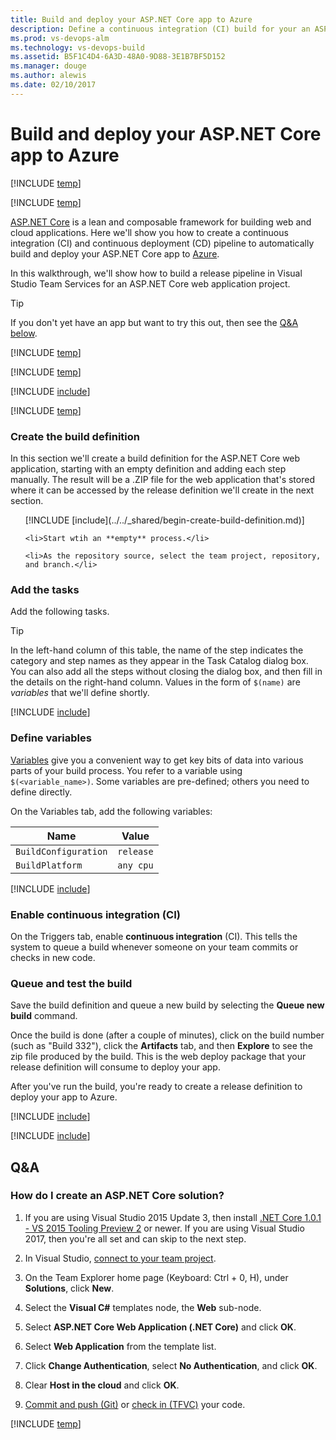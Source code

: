 ```yaml
---
title: Build and deploy your ASP.NET Core app to Azure
description: Define a continuous integration (CI) build for your an ASP.NET Core app in Visual Studio Team Services or Microsoft Team Foundation Server (TFS)
ms.prod: vs-devops-alm
ms.technology: vs-devops-build
ms.assetid: B5F1C4D4-6A3D-48A0-9D88-3E1B7BF5D152
ms.manager: douge
ms.author: alewis
ms.date: 02/10/2017
---
```


# Build and deploy your ASP.NET Core app to Azure

[!INCLUDE [temp](../../_shared/version.md)]

[!INCLUDE [temp](../../_shared/ci-cd-newbies.md)]

[ASP.NET Core](http://www.asp.net/core) is a lean and composable framework for building web and cloud applications. Here we'll show you how to create a continuous integration (CI) and continuous deployment (CD) pipeline to automatically build and deploy your ASP.NET Core app to [Azure](https://azure.microsoft.com/).

In this walkthrough, we'll show how to build a release pipeline in Visual Studio Team Services for an ASP.NET Core web application project.

> [!TIP]
> If you don't yet have an app but want to try this out, then see the [Q&A below](#new_solution).

[!INCLUDE [temp](_shared/steps.md)]

[!INCLUDE [temp](_shared/setup.md)]

[!INCLUDE [include](../_shared/azure-web-app-setup.md)]

[!INCLUDE [temp](_shared/define-ci-build.md)]

### Create the build definition

In this section we'll create a build definition for the ASP.NET Core web application, starting with an empty definition and adding each step manually. The result will be a .ZIP file for the web application that's stored where it can be accessed by the release definition we'll create in the next section.

<ol>
    [!INCLUDE [include](../../_shared/begin-create-build-definition.md)]

    <li>Start wtih an **empty** process.</li>

    <li>As the repository source, select the team project, repository, and branch.</li>

</ol>

### Add the tasks

Add the following tasks.

> [!Tip]
>
> In the left-hand column of this table, the name of the step indicates the category and step names as they appear in the Task Catalog dialog box. You can also add all the steps without closing the dialog box, and then fill in the details on the right-hand column. Values in the form of `$(name)` are *variables* that we'll define shortly.

[!INCLUDE [include](_shared/aspnet-core-build-steps.md)]

### Define variables

[Variables](../../define/variables.md) give you a convenient way to get key bits of data into various parts of your build process. You refer to a variable using `$(<variable_name>)`. Some variables are pre-defined; others you need to define directly.

On the Variables tab, add the following variables:

|Name|Value|
|-|-|
|`BuildConfiguration`|`release`|
|`BuildPlatform`|`any cpu`|

[!INCLUDE [include](_shared/aspnet-core-build-queue.md)]

### Enable continuous integration (CI)

On the Triggers tab, enable **continuous integration** (CI). This tells the system to queue a build whenever someone on your team commits or checks in new code.

### Queue and test the build

Save the build definition and queue a new build by selecting the **Queue new build** command.

Once the build is done (after a couple of minutes), click on the build number (such as "Build 332"), click the **Artifacts** tab, and then **Explore** to see the zip file produced by the build. This is the web deploy package that your release definition will consume to deploy your app.

After you've run the build, you're ready to create a release definition to deploy your app to Azure.

[!INCLUDE [include](../_shared/create-release.md)]

[!INCLUDE [include](_shared/commit-build-release.md)]

## Q&A

<!-- BEGINSECTION class="md-qanda" -->

<h3 id="new_solution">How do I create an ASP.NET Core solution?</h3>

1. If you are using Visual Studio 2015 Update 3, then install [.NET Core 1.0.1 - VS 2015 Tooling Preview 2](https://www.microsoft.com/net/core#windows) or newer. If you are using Visual Studio 2017, then you're all set and can skip to the next step.

1. In Visual Studio, [connect to your team project](../../../connect/connect-team-projects.md#visual-studio).

1. On the Team Explorer home page (Keyboard: Ctrl + 0, H), under **Solutions**, click **New**.

1. Select the **Visual C#** templates node, the **Web** sub-node.

1. Select **ASP.NET Core Web Application (.NET Core)** and click **OK**.

1. Select **Web Application** from the template list.

1. Click **Change Authentication**, select **No Authentication**, and click **OK**.

1. Clear **Host in the cloud** and click **OK**.

1. [Commit and push (Git)](../../../git/share-your-code-in-git-vs.md) or [check in (TFVC)](../../../tfvc/share-your-code-in-tfvc-vs.md) your code.

[!INCLUDE [temp](../../_shared/qa-versions.md)]

<!-- BEGINSECTION class="md-qanda" -->
